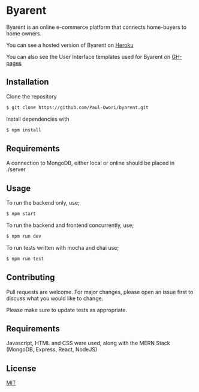 # Byarent

Byarent is an online e-commerce platform that connects home-buyers to home owners.

You can see a hosted version of Byarent on [Heroku](https://frozen-sea-50507.herokuapp.com/)

You can also see the User Interface templates used for Byarent on [GH-pages](https://paul-owori.github.io/byarent/)

## Installation
Clone the repository

```bash
$ git clone https://github.com/Paul-Owori/byarent.git
```

Install dependencies with

```bash
$ npm install
```

## Requirements
A connection to MongoDB, either local or online should be placed in ./server

## Usage
To run the backend only, use;

```bash
$ npm start
```

To run the backend and frontend concurrently, use;

```bash
$ npm run dev
```

To run tests written with mocha and chai use;

```bash
$ npm run test
```

## Contributing
Pull requests are welcome. For major changes, please open an issue first to discuss what you would like to change.

Please make sure to update tests as appropriate.

## Requirements
Javascript, HTML and CSS were used, along with the MERN Stack (MongoDB, Express, React, NodeJS)

## License
[MIT](https://choosealicense.com/licenses/mit/)
